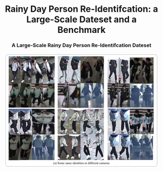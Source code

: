 <h1 align="center">Rainy Day Person Re-Identifcation: a Large-Scale Dateset and a Benchmark</h1>
<h3 align="center">A Large-Scale Rainy Day Person Re-Identifcation Dateset</h3>

![Image text](image/samples.png) 
